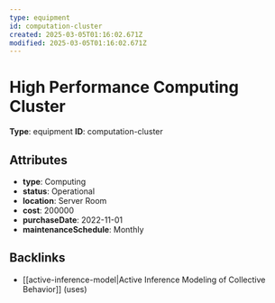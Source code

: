 ```yaml
---
type: equipment
id: computation-cluster
created: 2025-03-05T01:16:02.671Z
modified: 2025-03-05T01:16:02.671Z
---
```


# High Performance Computing Cluster

**Type**: equipment
**ID**: computation-cluster

## Attributes

- **type**: Computing
- **status**: Operational
- **location**: Server Room
- **cost**: 200000
- **purchaseDate**: 2022-11-01
- **maintenanceSchedule**: Monthly

## Backlinks

- [[active-inference-model|Active Inference Modeling of Collective Behavior]] (uses)

